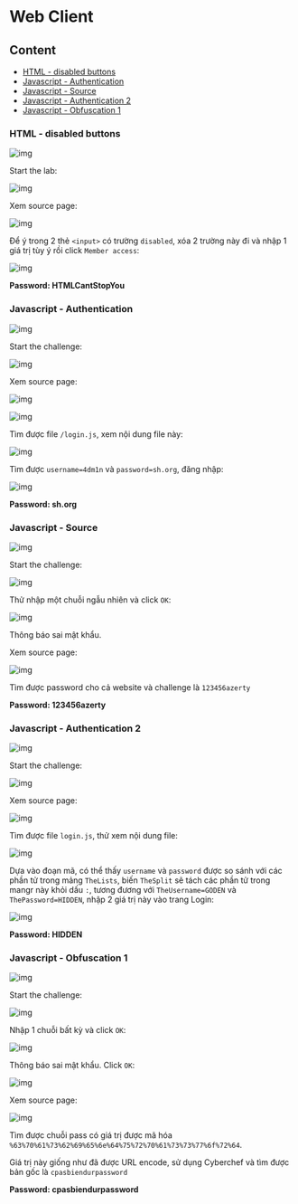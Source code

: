 # Web Client

## Content

- [HTML - disabled buttons](https://github.com/DucThinh47/Rootme-CTF/blob/main/Web-Client/Web_Client.md#html---disabled-buttons)
- [Javascript - Authentication](https://github.com/DucThinh47/Rootme-CTF/blob/main/Web-Client/Web_Client.md#javascript---authentication)
- [Javascript - Source](https://github.com/DucThinh47/Rootme-CTF/blob/main/Web-Client/Web_Client.md#javascript---source)
- [Javascript - Authentication 2](https://github.com/DucThinh47/Rootme-CTF/blob/main/Web-Client/Web_Client.md#javascript---authentication-2)
- [Javascript - Obfuscation 1](https://github.com/DucThinh47/Rootme-CTF/blob/main/Web-Client/Web_Client.md#javascript---obfuscation-1)

### HTML - disabled buttons

![img](https://github.com/DucThinh47/Rootme-CTF/blob/main/Web-Client/images/image.png?raw=true)

Start the lab:

![img](https://github.com/DucThinh47/Rootme-CTF/blob/main/Web-Client/images/image1.png?raw=true)

Xem source page:

![img](https://github.com/DucThinh47/Rootme-CTF/blob/main/Web-Client/images/image2.png?raw=true)

Để ý trong 2 thẻ `<input>` có trường `disabled`, xóa 2 trường này đi và nhập 1 giá trị tùy ý rồi click `Member access`:

![img](https://github.com/DucThinh47/Rootme-CTF/blob/main/Web-Client/images/image3.png?raw=true)

**Password: HTMLCantStopYou**

### Javascript - Authentication

![img](https://github.com/DucThinh47/Rootme-CTF/blob/main/Web-Client/images/image4.png?raw=true)

Start the challenge:

![img](https://github.com/DucThinh47/Rootme-CTF/blob/main/Web-Client/images/image5.png?raw=true)

Xem source page:

![img](https://github.com/DucThinh47/Rootme-CTF/blob/main/Web-Client/images/image6.png?raw=true)

![img](https://github.com/DucThinh47/Rootme-CTF/blob/main/Web-Client/images/image7.png?raw=true)

Tìm được file `/login.js`, xem nội dung file này:

![img](https://github.com/DucThinh47/Rootme-CTF/blob/main/Web-Client/images/image8.png?raw=true)

Tìm được `username=4dm1n` và `password=sh.org`, đăng nhập:

![img](https://github.com/DucThinh47/Rootme-CTF/blob/main/Web-Client/images/image9.png?raw=true)

**Password: sh.org**

### Javascript - Source

![img](https://github.com/DucThinh47/Rootme-CTF/blob/main/Web-Client/images/image10.png?raw=true)

Start the challenge:

![img](https://github.com/DucThinh47/Rootme-CTF/blob/main/Web-Client/images/image11.png?raw=true)

Thử nhập một chuỗi ngẫu nhiên và click `OK`:

![img](https://github.com/DucThinh47/Rootme-CTF/blob/main/Web-Client/images/image12.png?raw=true)

Thông báo sai mật khẩu. 

Xem source page:

![img](https://github.com/DucThinh47/Rootme-CTF/blob/main/Web-Client/images/image13.png?raw=true)

Tìm được password cho cả website và challenge là `123456azerty`

**Password: 123456azerty**

### Javascript - Authentication 2

![img](https://github.com/DucThinh47/Rootme-CTF/blob/main/Web-Client/images/image14.png?raw=true)

Start the challenge:

![img](https://github.com/DucThinh47/Rootme-CTF/blob/main/Web-Client/images/image15.png?raw=true)

Xem source page:

![img](https://github.com/DucThinh47/Rootme-CTF/blob/main/Web-Client/images/image16.png?raw=true)

Tìm được file `login.js`, thử xem nội dung file:

![img](https://github.com/DucThinh47/Rootme-CTF/blob/main/Web-Client/images/image17.png?raw=true)

Dựa vào đoạn mã, có thể thấy `username` và `password` được so sánh với các phần tử trong mảng `TheLists`, biến `TheSplit` sẽ tách các phần tử trong mangr này khỏi dấu `:`, tương đương với `TheUsername=GODEN` và `ThePassword=HIDDEN`, nhập 2 giá trị này vào trang Login:

![img](https://github.com/DucThinh47/Rootme-CTF/blob/main/Web-Client/images/image18.png?raw=true)

**Password: HIDDEN**

### Javascript - Obfuscation 1

![img](https://github.com/DucThinh47/Rootme-CTF/blob/main/Web-Client/images/image19.png?raw=true)

Start the challenge:

![img](https://github.com/DucThinh47/Rootme-CTF/blob/main/Web-Client/images/image20.png?raw=true)

Nhập 1 chuỗi bất kỳ và click `OK`:

![img](https://github.com/DucThinh47/Rootme-CTF/blob/main/Web-Client/images/image21.png?raw=true)

Thông báo sai mật khẩu. Click `OK`:

![img](https://github.com/DucThinh47/Rootme-CTF/blob/main/Web-Client/images/image22.png?raw=true)

Xem source page:

![img](https://github.com/DucThinh47/Rootme-CTF/blob/main/Web-Client/images/image23.png?raw=true)

Tìm được chuỗi pass có giá trị được mã hóa `%63%70%61%73%62%69%65%6e%64%75%72%70%61%73%73%77%6f%72%64`. 

Giá trị này giống như đã được URL encode, sử dụng Cyberchef và tìm được bản gốc là `cpasbiendurpassword`

**Password: cpasbiendurpassword**






















